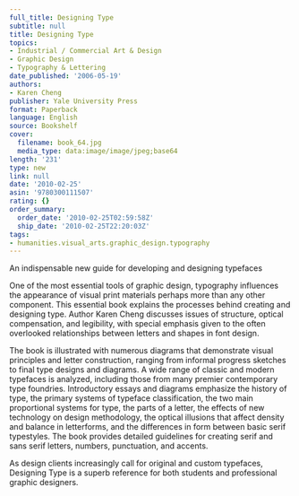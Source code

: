 ```yaml
---
full_title: Designing Type
subtitle: null
title: Designing Type
topics:
- Industrial / Commercial Art & Design
- Graphic Design
- Typography & Lettering
date_published: '2006-05-19'
authors:
- Karen Cheng
publisher: Yale University Press
format: Paperback
language: English
source: Bookshelf
cover:
  filename: book_64.jpg
  media_type: data:image/image/jpeg;base64
length: '231'
type: new
link: null
date: '2010-02-25'
asin: '9780300111507'
rating: {}
order_summary:
  order_date: '2010-02-25T02:59:58Z'
  ship_date: '2010-02-25T22:20:03Z'
tags:
- humanities.visual_arts.graphic_design.typography
---
```

An indispensable new guide for developing and designing typefaces

One of the most essential tools of graphic design, typography influences the appearance of visual print materials perhaps more than any other component. This essential book explains the processes behind creating and designing type. Author Karen Cheng discusses issues of structure, optical compensation, and legibility, with special emphasis given to the often overlooked relationships between letters and shapes in font design.

The book is illustrated with numerous diagrams that demonstrate visual principles and letter construction, ranging from informal progress sketches to final type designs and diagrams. A wide range of classic and modern typefaces is analyzed, including those from many premier contemporary type foundries. Introductory essays and diagrams emphasize the history of type, the primary systems of typeface classification, the two main proportional systems for type, the parts of a letter, the effects of new technology on design methodology, the optical illusions that affect density and balance in letterforms, and the differences in form between basic serif typestyles. The book provides detailed guidelines for creating serif and sans serif letters, numbers, punctuation, and accents.

As design clients increasingly call for original and custom typefaces, Designing Type is a superb reference for both students and professional graphic designers.
